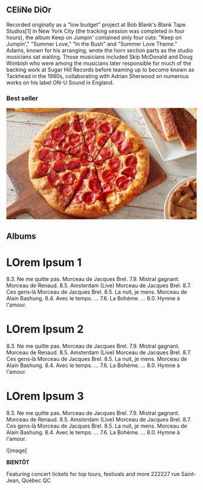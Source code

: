 ## CEliNe DiOr

Recorded originally as a "low budget" project at Bob Blank's Blank Tape Studios[1] in New York City (the tracking session was completed in four hours), the album Keep on Jumpin' contained only four cuts: "Keep on Jumpin'," "Summer Love," "In the Bush" and "Summer Love Theme." Adams, known for his arranging, wrote the horn section parts as the studio musicians sat waiting. Those musicians included Skip McDonald and Doug Wimbish who were among the musicians later responsible for much of the backing work at Sugar Hill Records before teaming up to become known as Tackhead in the 1980s, collaborating with Adrian Sherwood on numerous works on his label ON-U Sound in England.

### Best seller

![Image](https://github.com/Anaisacornejo/AnaisaCornejo.github.io/blob/main/img/pizza1.jpg)

## Albums

# LOrem Ipsum 1
8.3. Ne me quitte pas. Morceau de Jacques Brel.
7.9. Mistral gagnant. Morceau de Renaud.
8.5. Amsterdam (Live) Morceau de Jacques Brel.
8.7. Ces gens‐là Morceau de Jacques Brel.
8.5. La nuit, je mens. Morceau de Alain Bashung.
8.4. Avec le temps. ...
7.6. La Bohème. ...
8.0. Hymne à l'amour.


# LOrem Ipsum 2
8.3. Ne me quitte pas. Morceau de Jacques Brel.
7.9. Mistral gagnant. Morceau de Renaud.
8.5. Amsterdam (Live) Morceau de Jacques Brel.
8.7. Ces gens‐là Morceau de Jacques Brel.
8.5. La nuit, je mens. Morceau de Alain Bashung.
8.4. Avec le temps. ...
7.6. La Bohème. ...
8.0. Hymne à l'amour.


# LOrem Ipsum 3
8.3. Ne me quitte pas. Morceau de Jacques Brel.
7.9. Mistral gagnant. Morceau de Renaud.
8.5. Amsterdam (Live) Morceau de Jacques Brel.
8.7. Ces gens‐là Morceau de Jacques Brel.
8.5. La nuit, je mens. Morceau de Alain Bashung.
8.4. Avec le temps. ...
7.6. La Bohème. ...
8.0. Hymne à l'amour.

![image]


**BIENTÔT**

Featuring concert tickets for top tours, festivals and more
222227 rue Saint-Jean, Québec QC 
<!-- 
Markdown is a lightweight and easy-to-use syntax for styling your writing. It includes conventions for

```markdown
Syntax highlighted code block

# Header 1
## Header 2
### Header 3

- Bulleted
- List

1. Numbered
2. List

**Bold** and _Italic_ and `Code` text

[Link] pizza1.jpg and !image(src)


For more details see [GitHub Flavored Markdown](https://guides.github.com/features/mastering-markdown/).

### Jekyll Themes

Your Pages site will use the layout and styles from the Jekyll theme you have selected in your [repository settings](https://github.com/Anaisacornejo/AnaisaCornejo.github.io/settings/pages). The name of this theme is saved in the Jekyll `_config.yml` configuration file.

### Support or Contact

Having trouble with Pages? Check out our [documentation](https://docs.github.com/categories/github-pages-basics/) or [contact support](https://support.github.com/contact) and we’ll help you sort it out.
 -->
